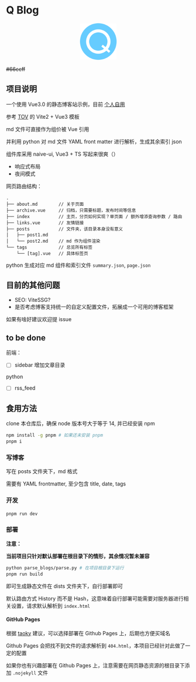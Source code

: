 # Q Blog

<p align='center'>
  <img src='docs/logo-512.png' alt='Q-Blog - Quicker and Cute' width='100'/>
</p>

~~\#66ccff~~

## 项目说明

一个使用 Vue3.0 的静态博客站示例，目前 [个人自用](http://blog.liuly.moe)

参考 [TOV](https://github.com/dishait/tov-template) 的 Vite2 + Vue3 模板

md 文件可直接作为组价被 Vue 引用

并利用 python 对 md 文件 YAML front matter 进行解析，生成其余索引 json

组件库采用 naive-ui, Vue3 + TS 写起来很爽（）

- 响应式布局
- 夜间模式

网页路由结构：

```plaintext
.
├── about.md        // 关于页面
├── archive.vue     // 归档，只需要标题，发布时间等信息
├── index           // 主页，分页如何实现？单页面 / 额外增添查询参数 / 路由
├── links.vue       // 友情链接
├── posts           // 文件夹，该目录本身没有意义
│   ├── post1.md
│   └── post2.md    // md 作为组件渲染
└── tags            // 总览所有标签
    └── [tag].vue   // 具体标签页
```

python 生成对应 md 组件和索引文件 `summary.json`, `page.json`

## 目前的其他问题

- SEO: ViteSSG?
- 是否考虑博客支持统一的自定义配置文件，拓展成一个可用的博客框架

如果有啥好建议欢迎提 issue

## to be done

前端：

- [ ] sidebar 增加文章目录

python

- [ ] rss_feed

## 食用方法

clone 本仓库后，确保 node 版本号大于等于 14, 并已经安装 npm

```bash
npm install -g pnpm # 如果还未安装 pnpm
pnpm i
```

### 写博客

写在 posts 文件夹下，md 格式

需要有 YAML frontmatter, 至少包含 title, date, tags

### 开发

```bash
pnpm run dev
```

### 部署

**注意：**

**当前项目只针对默认部署在根目录下的情形，其余情况暂未兼容**

```bash
python parse_blogs/parse.py # 在项目根目录下运行
pnpm run build
```

即可生成静态文件在 dists 文件夹下，自行部署即可

默认路由方式 History 而不是 Hash，这意味着自行部署可能需要对服务器进行相关设置，请求默认解析到 `index.html`

#### GitHub Pages

根据 [taoky](https://github.com/taoky) 建议，可以选择部署在 Github Pages 上，后期也方便买域名

Github Pages 会把找不到文件的请求解析到 `404.html`，本项目已经针对此做了一定的配置

如果你也有兴趣部署在 Github Pages 上，注意需要在网页静态资源的根目录下添加 `.nojekyll` 文件
